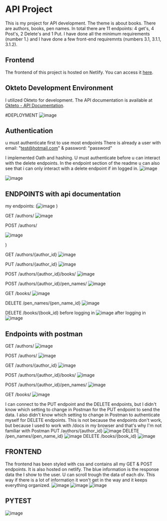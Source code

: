 # API Project
This is my project for API development. The theme is about books. There are authors, books, pen names. In total there are 11 endpoints: 4 get's, 4 Post's, 2 Delete's and 1 Put. I have done all the minimum requirements (number 1.) and I have done a few front-end requiremnts (numbers 3.1, 3.1.1, 3.1.2). 

## Frontend

The frontend of this project is hosted on Netlify. You can access it [here](https://api-development-eind-frontend.netlify.app/).

## Okteto Development Environment

I utilized Okteto for development. The API documentation is available at [Okteto - API Documentation](https://useritem-api-service-eindproject-baisangur-dudayev.cloud.okteto.net/docs#/).

#DEPLOYMENT
![image](https://github.com/Baisangur-Dudayev/API-development-eind-project/assets/113896223/92d38986-2e21-4c05-bab3-32817a5e615d)



## Authentication
u must authenticate first to use most endpoints There is already a user with email: "test@hotmail.com" & password: "password"

I implemented Oath and hashing. U must authenticate before u can interact with the delete endpoints. In the endpoint section of the readme u can also see that i can only interact with a delete endpoint if im logged in. 
![image](https://github.com/Baisangur-Dudayev/API-development-eind-project/assets/113896223/896e5dcd-a09f-47cf-8c7f-e95c075bbb57)

![image](https://github.com/Baisangur-Dudayev/API-development-eind-project/assets/113896223/1aa05dd0-4212-4e49-9d4a-1244343bfa8e)




## ENDPOINTS with api documentation
my endpoints:
(![image](https://github.com/Baisangur-Dudayev/API-development-eind-project/assets/113896223/e9075a19-db2a-49b0-a5f3-a3bfc1efd36c)
)


GET /authors/
![image](https://github.com/Baisangur-Dudayev/API-development-eind-project/assets/113896223/1d2270ba-5a25-40aa-b78c-eff944a10c3a)




POST /authors/ 

![image](https://github.com/Baisangur-Dudayev/API-development-eind-project/assets/113896223/b932f7ab-f827-4471-869c-98367f2f1ac2)


)


GET /authors/{author_id}
![image](https://github.com/Baisangur-Dudayev/API-development-eind-project/assets/113896223/d0b153a4-ffba-4d48-afe7-da763125040f)


PUT /authors/{author_id}
![image](https://github.com/Baisangur-Dudayev/API-development-eind-project/assets/113896223/0f3e33ba-3e2b-44be-a1e3-fc8d3537bd54)

POST /authors/{author_id}/books/
![image](https://github.com/Baisangur-Dudayev/API-development-eind-project/assets/113896223/272b11c1-29f2-4f11-963e-7030f5c0f8e7)


POST /authors/{author_id}/pen_names/
![image](https://github.com/Baisangur-Dudayev/API-development-eind-project/assets/113896223/08ce0437-921f-44ac-b828-e55a264c0d6e)


GET /books/
![image](https://github.com/Baisangur-Dudayev/API-development-eind-project/assets/113896223/66e5cef9-69bf-46b4-9a77-964c41340a3c)



DELETE
/pen_names/{pen_name_id}
![image](https://github.com/Baisangur-Dudayev/API-development-eind-project/assets/113896223/fb41294a-a618-48f8-97df-e1c99d0fac33)


DELETE /books/{book_id}
before logging in
![image](https://github.com/Baisangur-Dudayev/API-development-eind-project/assets/113896223/c579efb4-1d32-4509-8c66-72f1c007c8f0)
after logging in
![image](https://github.com/Baisangur-Dudayev/API-development-eind-project/assets/113896223/2afb6ab5-b189-47c4-9b08-118aa00c827e)

## Endpoints with postman

GET /authors/
![image](https://github.com/Baisangur-Dudayev/API-development-eind-project/assets/113896223/6dfa8904-b99a-4626-bf78-64096a4a1a14)



POST /authors/ 
![image](https://github.com/Baisangur-Dudayev/API-development-eind-project/assets/113896223/4f405515-0c2e-4487-b342-bac365037ae8)



GET /authors/{author_id}
![image](https://github.com/Baisangur-Dudayev/API-development-eind-project/assets/113896223/11d12d76-f520-48e1-9c55-e52a15c6af37)

POST /authors/{author_id}/books/
![image](https://github.com/Baisangur-Dudayev/API-development-eind-project/assets/113896223/75e2c370-75d2-418f-9f59-067f3d498b90)


POST /authors/{author_id}/pen_names/
![image](https://github.com/Baisangur-Dudayev/API-development-eind-project/assets/113896223/5537c408-6aa6-45c3-b4dd-7449076326ad)



GET /books/
![image](https://github.com/Baisangur-Dudayev/API-development-eind-project/assets/113896223/a726b4dd-0ddc-4eae-8dc0-88f0315248b5)


I can connect to the PUT endpoint and the DELETE endpoints, but I didn't know which setting to change in Postman for the PUT
endpoint to send the data. I also didn't know which setting to change in Postman to authenticate myself for DELETE
endpoints. This is not because the endpoints don't work, but because I used to work with /docs in my browser
and that's why I'm not familiar with Postman
PUT /authors/{author_id}
![image](https://github.com/Baisangur-Dudayev/API-development-eind-project/assets/113896223/3d867c47-0eee-43b1-8105-692da03a06c4)
DELETE /pen_names/{pen_name_id}
![image](https://github.com/Baisangur-Dudayev/API-development-eind-project/assets/113896223/69904f19-f84a-40db-bdb0-6333d0fd1ee7)
DELETE /books/{book_id}
![image](https://github.com/Baisangur-Dudayev/API-development-eind-project/assets/113896223/9b6e9fb8-f9dc-4120-99a4-c69174baf691)


## FRONTEND
The frontend has been styled with css and contains all my GET & POST endpoints. It is also hosted on netlify. The blue information is the response data the I show to the user. U can scroll trough the data of each div. This way if there is a lot of information it won't get in the way and it keeps everything organized. 
![image](https://github.com/Baisangur-Dudayev/API-development-eind-project/assets/113896223/70d51c56-f2ed-456d-8967-f74abad819fb)
![image](https://github.com/Baisangur-Dudayev/API-development-eind-project/assets/113896223/283b4961-b7b1-47a2-b7ea-384a1099f5f7)
![image](https://github.com/Baisangur-Dudayev/API-development-eind-project/assets/113896223/3509f3bd-4cce-4bdc-b9bf-fdd6f474f784)

## PYTEST
![image](https://github.com/Baisangur-Dudayev/API-development-eind-project/assets/113896223/007e82f1-fd88-431b-872f-2f2863b79d1f)

